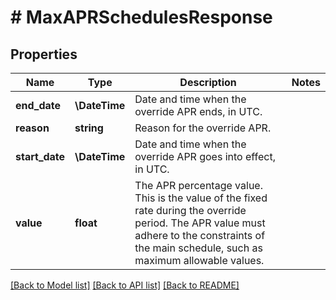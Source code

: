 # # MaxAPRSchedulesResponse

## Properties

Name | Type | Description | Notes
------------ | ------------- | ------------- | -------------
**end_date** | **\DateTime** | Date and time when the override APR ends, in UTC. |
**reason** | **string** | Reason for the override APR. |
**start_date** | **\DateTime** | Date and time when the override APR goes into effect, in UTC. |
**value** | **float** | The APR percentage value. This is the value of the fixed rate during the override period. The APR value must adhere to the constraints of the main schedule, such as maximum allowable values. |

[[Back to Model list]](../../README.md#models) [[Back to API list]](../../README.md#endpoints) [[Back to README]](../../README.md)

